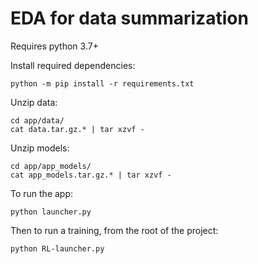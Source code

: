 # EDA for data summarization

Requires python 3.7+

Install required dependencies:

    python -m pip install -r requirements.txt

Unzip data:

    cd app/data/
    cat data.tar.gz.* | tar xzvf -


Unzip models:

    cd app/app_models/
    cat app_models.tar.gz.* | tar xzvf -

To run the app:
    
    python launcher.py

Then to run a training, from the root of the project:

    python RL-launcher.py
